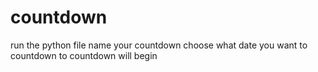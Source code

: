 # countdown

run the python file 
name your countdown
choose what date you want to countdown to
countdown will begin
